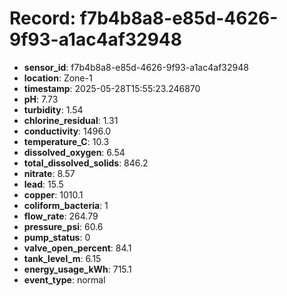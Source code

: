 # Record: f7b4b8a8-e85d-4626-9f93-a1ac4af32948

- **sensor_id**: f7b4b8a8-e85d-4626-9f93-a1ac4af32948
- **location**: Zone-1
- **timestamp**: 2025-05-28T15:55:23.246870
- **pH**: 7.73
- **turbidity**: 1.54
- **chlorine_residual**: 1.31
- **conductivity**: 1496.0
- **temperature_C**: 10.3
- **dissolved_oxygen**: 6.54
- **total_dissolved_solids**: 846.2
- **nitrate**: 8.57
- **lead**: 15.5
- **copper**: 1010.1
- **coliform_bacteria**: 1
- **flow_rate**: 264.79
- **pressure_psi**: 60.6
- **pump_status**: 0
- **valve_open_percent**: 84.1
- **tank_level_m**: 6.15
- **energy_usage_kWh**: 715.1
- **event_type**: normal